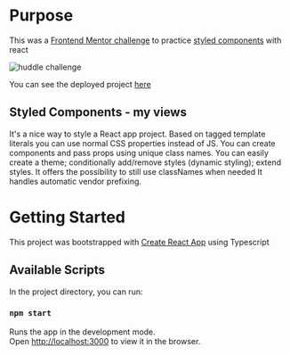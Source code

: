 # Purpose

This was a [Frontend Mentor challenge](https://www.frontendmentor.io/challenges/huddle-landing-page-with-alternating-feature-blocks-5ca5f5981e82137ec91a5100) to practice [styled components](https://styled-components.com) with react

![huddle challenge](https://res.cloudinary.com/dz209s6jk/image/upload/q_auto:good,w_900/Challenges/wn3pttg6nwgymod2iqxy.jpg)

You can see the deployed project [here](https://zurc.github.io/huddle-landing-page/)

## Styled Components - my views

It's a nice way to style a React app project. 
Based on tagged template literals you can use normal CSS properties instead of JS.
You can create components and pass props using unique class names.
You can easily create a theme; conditionally add/remove styles (dynamic styling); extend styles.
It offers the possibility to still use classNames when needed
It handles automatic vendor prefixing.

# Getting Started

This project was bootstrapped with [Create React App](https://github.com/facebook/create-react-app) using Typescript

## Available Scripts

In the project directory, you can run:

### `npm start`

Runs the app in the development mode.\
Open [http://localhost:3000](http://localhost:3000) to view it in the browser.

